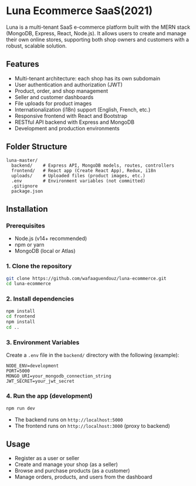 # Luna Ecommerce SaaS(2021)

Luna is a multi-tenant SaaS e-commerce platform built with the MERN stack (MongoDB, Express, React, Node.js). It allows users to create and manage their own online stores, supporting both shop owners and customers with a robust, scalable solution.

## Features

- Multi-tenant architecture: each shop has its own subdomain
- User authentication and authorization (JWT)
- Product, order, and shop management
- Seller and customer dashboards
- File uploads for product images
- Internationalization (i18n) support (English, French, etc.)
- Responsive frontend with React and Bootstrap
- RESTful API backend with Express and MongoDB
- Development and production environments

## Folder Structure

```
luna-master/
  backend/    # Express API, MongoDB models, routes, controllers
  frontend/   # React app (Create React App), Redux, i18n
  uploads/    # Uploaded files (product images, etc.)
  .env        # Environment variables (not committed)
  .gitignore
  package.json
```

## Installation

### Prerequisites

- Node.js (v14+ recommended)
- npm or yarn
- MongoDB (local or Atlas)

### 1. Clone the repository

```bash
git clone https://github.com/wafaaguendouz/luna-ecommerce.git
cd luna-ecommerce
```

### 2. Install dependencies

```bash
npm install
cd frontend
npm install
cd ..
```

### 3. Environment Variables

Create a `.env` file in the `backend/` directory with the following (example):

```
NODE_ENV=development
PORT=5000
MONGO_URI=your_mongodb_connection_string
JWT_SECRET=your_jwt_secret
```

### 4. Run the app (development)

```bash
npm run dev
```

- The backend runs on `http://localhost:5000`
- The frontend runs on `http://localhost:3000` (proxy to backend)

## Usage

- Register as a user or seller
- Create and manage your shop (as a seller)
- Browse and purchase products (as a customer)
- Manage orders, products, and users from the dashboard
